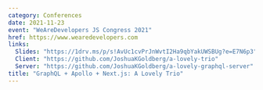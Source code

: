 ```yaml
---
category: Conferences
date: 2021-11-23
event: "WeAreDevelopers JS Congress 2021"
href: https://www.wearedevelopers.com
links:
  Slides: "https://1drv.ms/p/s!AvUc1cvPrJnWvtI2Ha9qbYakUWSBUg?e=E7N6p3"
  Client: "https://github.com/JoshuaKGoldberg/a-lovely-trio"
  Server: "https://github.com/JoshuaKGoldberg/a-lovely-graphql-server"
title: "GraphQL + Apollo + Next.js: A Lovely Trio"
---
```

